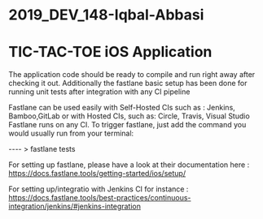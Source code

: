 # 2019_DEV_148-Iqbal-Abbasi

# TIC-TAC-TOE iOS Application

The application code should be ready to compile and run right away after checking it out. 
Additionally the fastlane basic setup has been done for running unit tests after 
integration with any CI pipeline

Fastlane can be used easily with Self-Hosted CIs such as :
Jenkins, Bamboo,GitLab
or with Hosted CIs, such as: 
Circle, Travis, Visual Studio
Fastlane runs on any CI. To trigger fastlane, just add the command you would usually run from your terminal:

 ---- > fastlane tests
 
 For setting up fastlane, please have a look at their documentation here : https://docs.fastlane.tools/getting-started/ios/setup/
 
 For setting up/integratio with Jenkins CI for instance : https://docs.fastlane.tools/best-practices/continuous-integration/jenkins/#jenkins-integration